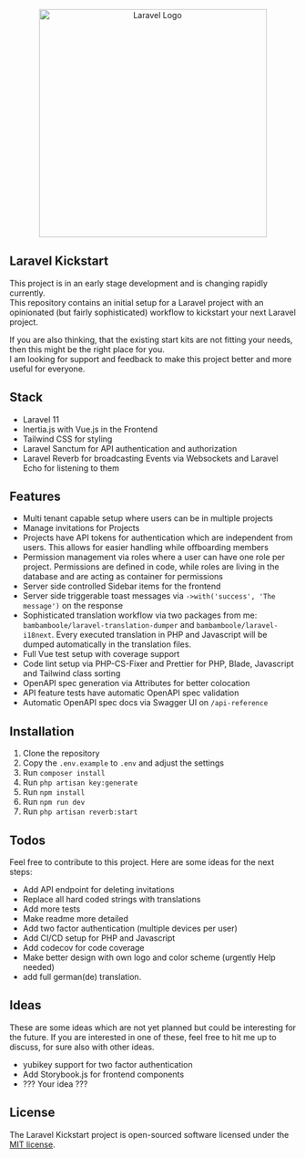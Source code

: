 <p align="center"><a href="https://laravel.com" target="_blank"><img src="https://raw.githubusercontent.com/laravel/art/master/logo-lockup/5%20SVG/2%20CMYK/1%20Full%20Color/laravel-logolockup-cmyk-red.svg" width="400" alt="Laravel Logo"></a></p>


## Laravel Kickstart
This project is in an early stage development and is changing rapidly currently.  
This repository contains an initial setup for a Laravel project with an opinionated (but fairly sophisticated) workflow to kickstart your next Laravel project.

If you are also thinking, that the existing start kits are not fitting your needs, then this might be the right place for you.  
I am looking for support and feedback to make this project better and more useful for everyone.

## Stack
- Laravel 11
- Inertia.js with Vue.js in the Frontend
- Tailwind CSS for styling
- Laravel Sanctum for API authentication and authorization
- Laravel Reverb for broadcasting Events via Websockets and Laravel Echo for listening to them

## Features
- Multi tenant capable setup where users can be in multiple projects
- Manage invitations for Projects
- Projects have API tokens for authentication which are independent from users. This allows for easier handling while offboarding members
- Permission management via roles where a user can have one role per project. Permissions are defined in code, while roles are living in the database and are acting as container for permissions
- Server side controlled Sidebar items for the frontend
- Server side triggerable toast messages via `->with('success', 'The message')` on the response
- Sophisticated translation workflow via two packages from me: `bambamboole/laravel-translation-dumper` and `bambamboole/laravel-i18next`.
Every executed translation in PHP and Javascript will be dumped automatically in the translation files.
- Full Vue test setup with coverage support 
- Code lint setup via PHP-CS-Fixer and Prettier for PHP, Blade, Javascript and Tailwind class sorting
- OpenAPI spec generation via Attributes for better colocation
- API feature tests have automatic OpenAPI spec validation
- Automatic OpenAPI spec docs via Swagger UI on `/api-reference`

## Installation
1. Clone the repository
2. Copy the `.env.example` to `.env` and adjust the settings
3. Run `composer install`
4. Run `php artisan key:generate`
5. Run `npm install`
6. Run `npm run dev`
7. Run `php artisan reverb:start`

## Todos
Feel free to contribute to this project. Here are some ideas for the next steps:
- Add API endpoint for deleting invitations
- Replace all hard coded strings with translations
- Add more tests
- Make readme more detailed
- Add two factor authentication (multiple devices per user)
- Add CI/CD setup for PHP and Javascript
- Add codecov for code coverage
- Make better design with own logo and color scheme (urgently Help needed)
- add full german(de) translation.

## Ideas
These are some ideas which are not yet planned but could be interesting for the future. If you are interested in one of these, feel free to hit me up to discuss, for sure also with other ideas.
- yubikey support for two factor authentication
- Add Storybook.js for frontend components
- ??? Your idea ???

## License

The Laravel Kickstart project is open-sourced software licensed under the [MIT license](https://opensource.org/licenses/MIT).

